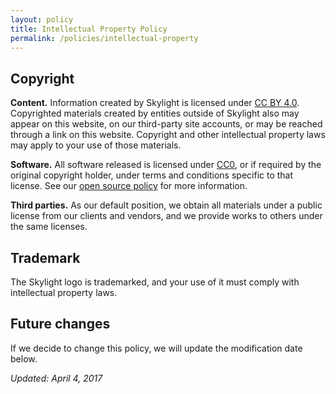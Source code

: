 ```yaml
---
layout: policy
title: Intellectual Property Policy
permalink: /policies/intellectual-property
---
```


## Copyright

<strong>Content.</strong> Information created by Skylight is licensed under [CC BY 4.0](https://creativecommons.org/licenses/by-sa/4.0/). Copyrighted materials created by entities outside of Skylight also may appear on this website, on our third-party site accounts, or may be reached through a link on this website. Copyright and other intellectual property laws may apply to your use of those materials.

<strong>Software.</strong> All software released is licensed under [CC0](https://creativecommons.org/publicdomain/zero/1.0/), or if required by the original copyright holder, under terms and conditions specific to that license. See our [open source policy](/policies/open-source) for more information.

<strong>Third parties.</strong> As our default position, we obtain all materials under a public license from our clients and vendors, and we provide works to others under the same licenses.

## Trademark

The Skylight logo is trademarked, and your use of it must comply with intellectual property laws.

## Future changes

If we decide to change this policy, we will update the modification date below.

<em>Updated: April 4, 2017</em>
